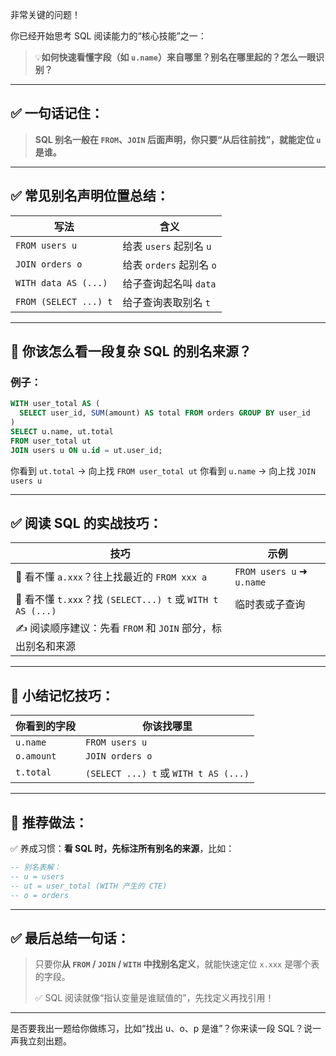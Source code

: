 非常关键的问题！

你已经开始思考 SQL 阅读能力的“核心技能”之一：

> 💡**如何快速看懂字段（如 `u.name`）来自哪里？别名在哪里起的？怎么一眼识别？**

---

## ✅ 一句话记住：

> **SQL 别名一般在 `FROM`、`JOIN` 后面声明，你只要“从后往前找”，就能定位 `u` 是谁。**

---

## ✅ 常见别名声明位置总结：

| 写法                  | 含义                     |
| --------------------- | ------------------------ |
| `FROM users u`        | 给表 `users` 起别名 `u`  |
| `JOIN orders o`       | 给表 `orders` 起别名 `o` |
| `WITH data AS (...)`  | 给子查询起名叫 `data`    |
| `FROM (SELECT ...) t` | 给子查询表取别名 `t`     |

---

## 🎯 你该怎么看一段复杂 SQL 的别名来源？

### 例子：

```sql
WITH user_total AS (
  SELECT user_id, SUM(amount) AS total FROM orders GROUP BY user_id
)
SELECT u.name, ut.total
FROM user_total ut
JOIN users u ON u.id = ut.user_id;
```

你看到 `ut.total` → 向上找 `FROM user_total ut`
你看到 `u.name` → 向上找 `JOIN users u`

---

## ✅ 阅读 SQL 的实战技巧：

| 技巧                                                        | 示例                      |
| ----------------------------------------------------------- | ------------------------- |
| 🧭 看不懂 `a.xxx`？往上找最近的 `FROM xxx a`                | `FROM users u` ➜ `u.name` |
| 🧭 看不懂 `t.xxx`？找 `(SELECT...) t` 或 `WITH t AS (...)`  | 临时表或子查询            |
| ✍️ 阅读顺序建议：先看 `FROM` 和 `JOIN` 部分，标出别名和来源 |                           |

---

## 🔖 小结记忆技巧：

| 你看到的字段 | 你该找哪里                            |
| ------------ | ------------------------------------- |
| `u.name`     | `FROM users u`                        |
| `o.amount`   | `JOIN orders o`                       |
| `t.total`    | `(SELECT ...) t` 或 `WITH t AS (...)` |

---

## 🧠 推荐做法：

✅ 养成习惯：**看 SQL 时，先标注所有别名的来源**，比如：

```sql
-- 别名表解：
-- u = users
-- ut = user_total (WITH 产生的 CTE)
-- o = orders
```

---

## ✅ 最后总结一句话：

> 只要你**从 `FROM` / `JOIN` / `WITH` 中找别名定义**，就能快速定位 `x.xxx` 是哪个表的字段。
>
> ✅ SQL 阅读就像“指认变量是谁赋值的”，先找定义再找引用！

---

是否要我出一题给你做练习，比如“找出 u、o、p 是谁”？你来读一段 SQL？说一声我立刻出题。
